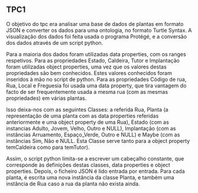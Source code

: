 ## TPC1

O objetivo do tpc era analisar uma base de dados de plantas em formato JSON e converter os dados para uma ontologia, no formato Turtle Syntax. A visualização dos dados foi feita usada o programa Protégé, e a conversão dos dados através de um script python.

Para a maioria dos dados foram utilizadas data properties, com os ranges respetivos. Para as propriedades Estado, Caldeira, Tutor e Implantação foram utilizadas object properties, uma vez que os valores destas propriedades são bem conhecidos. Estes valores conhecidos foram inseridos à mão no script de python. Para as propriedades Código de rua, Rua, Local e Freguesia foi usada uma data property, que tira vantagem do facto de ser frequentemente usada a mesma rua (com as mesmas propriedades) em várias plantas.

Isso deixa-nos com as seguintes Classes: a referida Rua, Planta (a representação de uma planta com as data properties referidas anteriormente e uma object property de uma Rua), Estado (com as instancias Adulto, Jovem, Velho, Outro e NULL), Implantação (com as instâncias Arruamento, Espaço_Verde, Outro e NULL) e Maybe (com as instâncias Sim, Não e NULL. Esta Classe serve tanto para a object property temCaldeira como para temTutor).

Assim, o script python limita-se a escrever um cabeçalho constante, que corresponde às definições destas classes, data properties e object properties. Depois, o ficheiro JSON é lido entrada por entrada. Para cada planta, é escrita uma nova instância da classe Planta, e também uma instância de Rua caso a rua da planta não exista ainda.